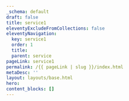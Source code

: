 ```yaml
---
_schema: default
draft: false
title: service1
eleventyExcludeFromCollections: false
eleventyNavigation:
  key: service1
  order: 1
  title:
  parent: service
pageLink: service1
permalink: /{{ pageLink | slug }}/index.html
metaDesc: ''
layout: layouts/base.html
hero:
content_blocks: []
---
```

